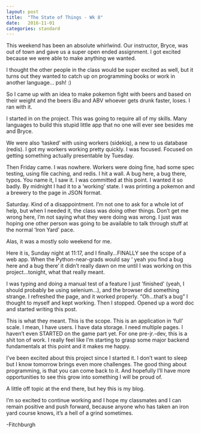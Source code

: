 ```yaml
---
layout: post
title:  "The State of Things - Wk 8"
date:   2016-11-01
categories: standard
---
```

This weekend has been an absolute whirlwind.  Our instructor, Bryce, was out of town and gave us a super open ended assignment.  I got excited because we were able to make anything we wanted.  

I thought the other people in the class would be super excited as well, but it turns out they wanted to catch up on programming books or work in another language… psh! :)

So I came up with an idea to make pokemon fight with beers and based on their weight and the beers iBu and ABV whoever gets drunk faster, loses.  I ran with it.

I started in on the project.  This was going to require all of my skills. Many languages to build this stupid little app that no one will ever see besides me and Bryce.

We were also ‘tasked’ with using workers (sidekiq), a new to us database (redis).  I got my workers working pretty quickly.  I was focused.  Focused on getting something actually presentable by Tuesday.  

Then Friday came.  I was nowhere.  Workers were doing fine, had some spec testing, using file caching, and redis. I hit a wall.  A bug here, a bug there, typos. You name it, I saw it.  I was committed at this point.  I wanted it so badly.  By midnight I had it to a ‘working’ state.  I was printing a pokemon and a brewery to the page in JSON format.  

Saturday.  Kind of a disappointment.  I’m not one to ask for a whole lot of help, but when I needed it, the class was doing other things.  Don’t get me wrong here, I’m not saying what they were doing was wrong.  I just was hoping one other person was going to be available to talk through stuff at the normal ‘Iron Yard’ pace.  

Alas, it was a mostly solo weekend for me.

Here it is, Sunday night at 11:17, and I finally…FINALLY see the scope of a web app.  When the Python-near-grads would say ‘ yeah you find a bug here and a bug there’ it didn’t really dawn on me until I was working on this project…tonight, what that really meant.  

I was typing and doing a manual test of a feature I just ’finished' (yeah, I should probably be using selenium…), and the browser did something strange. I refreshed the page, and it worked properly.  “Oh…that’s a bug” I thought to myself and kept working.  Then I stopped. Opened up a word doc and started writing this post.  

This is what they meant.  This is the scope.  This is an application in ‘full’ scale.  I mean, I have users. I have data storage.  I need multiple pages.  I haven’t even STARTED on the game part yet. For one pre-jr.-dev, this is a shit ton of work.  I really feel like I’m starting to grasp some major backend fundamentals at this point and it makes me happy.  

I’ve been excited about this project since I started it.  I don’t want to sleep but I know tomorrow brings even more challenges.  The good thing about programming, is that you can come back to it.  And hopefully I’ll have more opportunities to see this grow into something I will be proud of.  

A little off topic at the end there, but hey this is my blog.

I’m so excited to continue working and I hope my classmates and I can remain positive and push forward, because anyone who has taken an iron yard course knows, it’s a hell of a grind sometimes.  

-Fitchburgh
